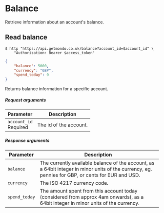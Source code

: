 # Balance

Retrieve information about an account's balance.

## Read balance

```shell
$ http "https://api.getmondo.co.uk/balance?account_id=$account_id" \
    "Authorization: Bearer $access_token"
```

```json
{
	"balance": 5000,
	"currency": "GBP",
	"spend_today": 0
}
```

Returns balance information for a specific account.


##### Request arguments

<span class="hide">Parameter</span> | <span class="hide">Description</span>
------------------------------------|--------------------------------------
`account_id`<br><span class="label notice">Required</span>|The id of the account.

##### Response arguments

<span class="hide">Parameter</span> | <span class="hide">Description</span>
------------------------------------|--------------------------------------
`balance`|The currently available balance of the account, as a 64bit integer in minor units of the currency, eg. pennies for GBP, or cents for EUR and USD.
`currency`|The ISO 4217 currency code.
`spend_today`|The amount spent from this account today (considered from approx 4am onwards), as a 64bit integer in minor units of the currency.
